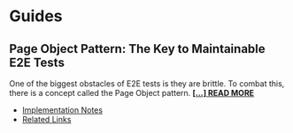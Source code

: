 # Guides

## Page Object Pattern: The Key to Maintainable E2E Tests

One of the biggest obstacles of E2E tests is they are brittle. To combat this, there is a concept called the Page Object pattern. [**[…] READ MORE**](page-object-pattern.md)

- [Implementation Notes](page-object-pattern.md#implementation-notes)
- [Related Links](page-object-pattern.md#related-links)
